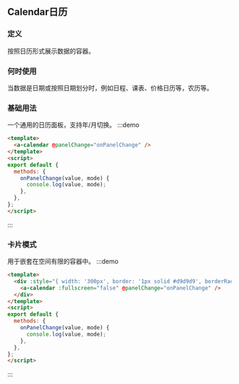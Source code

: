## Calendar日历
  
<!-- 详细文档见[Ant-Design-Vue Calendar](https://antdv.com/components/calendar-cn/) -->
### 定义
按照日历形式展示数据的容器。
### 何时使用
当数据是日期或按照日期划分时，例如日程、课表、价格日历等，农历等。

### 基础用法
  一个通用的日历面板，支持年/月切换。
:::demo
```html
<template>
  <a-calendar @panelChange="onPanelChange" />
</template>
<script>
export default {
  methods: {
    onPanelChange(value, mode) {
      console.log(value, mode);
    },
  },
};
</script>
```
:::
### 卡片模式
用于嵌套在空间有限的容器中。
:::demo
```html
<template>
  <div :style="{ width: '300px', border: '1px solid #d9d9d9', borderRadius: '4px' }">
    <a-calendar :fullscreen="false" @panelChange="onPanelChange" />
  </div>
</template>
<script>
export default {
  methods: {
    onPanelChange(value, mode) {
      console.log(value, mode);
    },
  },
};
</script>
```
:::


